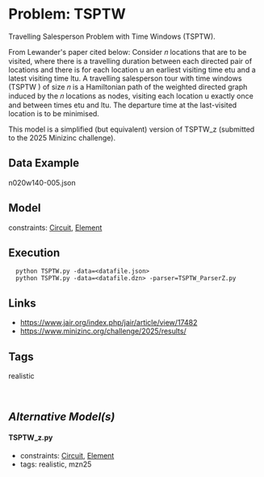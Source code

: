 # Problem: TSPTW

Travelling Salesperson Problem with Time Windows (TSPTW).

From Lewander's paper cited below: Consider 𝑛 locations that are to be visited, where there is a travelling duration between each directed
pair of locations and there is for each location u an earliest visiting time etu and a latest visiting time ltu.
A travelling salesperson tour with time windows (TSPTW ) of size 𝑛 is a Hamiltonian path of the weighted directed graph induced by the 𝑛 locations as nodes,
visiting each location u exactly once and between times etu and ltu.
The departure time at the last-visited location is to be minimised.

This model is a simplified (but equivalent) version of TSPTW_z (submitted to the 2025 Minizinc challenge).

## Data Example
  n020w140-005.json

## Model
  constraints: [Circuit](https://pycsp.org/documentation/constraints/Circuit), [Element](https://pycsp.org/documentation/constraints/Element)

## Execution
```
  python TSPTW.py -data=<datafile.json>
  python TSPTW.py -data=<datafile.dzn> -parser=TSPTW_ParserZ.py
```

## Links
  - https://www.jair.org/index.php/jair/article/view/17482
  - https://www.minizinc.org/challenge/2025/results/

## Tags
  realistic

<br />

## _Alternative Model(s)_

#### TSPTW_z.py
 - constraints: [Circuit](https://pycsp.org/documentation/constraints/Circuit), [Element](https://pycsp.org/documentation/constraints/Element)
 - tags: realistic, mzn25
